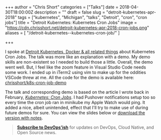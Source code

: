+++
author = "Chris Short"
categories = ["Talks"]
date = 2018-04-30T18:00:00Z
description = ""
draft = false
slug = "detroit-kubernetes-apr-2018"
tags = ["kubernetes", "Michigan", "talks", "Detroit", "cron", "cron jobs"]
title = "Detroit Kubernetes:  Kubernetes Cron Jobs"
image = "https://cdn.chrisshort.net/detroit-kubernetes-apr-2018-cron-jobs.png"
aliases = [
    "/detroit-kubernetes--kubernetes-cron-job/"
]

+++

I spoke at [Detroit Kubernetes, Docker & all related things](https://www.meetup.com/Detroit-Kubernetes-Docker-all-things-Cloud-Native/events/249593802/) about Kubernetes Cron Jobs. The talk was more like an explanation with a demo. My demo skills are non-existent so I needed to build those a little. Overall, the demo went well. But, I feel like the zoom feature in Visual Studio Code needs some work. I ended up in iTerm2 using vim to make up for the oddities VSCode threw at me. All the code for the demo is available here: [chrisshort/k8s-cron-job-demo](https://gitlab.com/chrisshort/k8s-cron-job-demo)

<script async src="//pagead2.googlesyndication.com/pagead/js/adsbygoogle.js"></script>
<ins class="adsbygoogle"
     style="display:block; text-align:center;"
     data-ad-layout="in-article"
     data-ad-format="fluid"
     data-ad-client="ca-pub-8972983586873269"
     data-ad-slot="4663018952"></ins>
<script>
     (adsbygoogle = window.adsbygoogle || []).push({});
</script>

The talk and corresponding demo is based on the article I wrote back in February, [*Kubernetes: Cron Jobs*](/kubernetes-cron-jobs/). I had Pushover notifications setup too so every time the cron job ran in minikube my Apple Watch would ping. It added a nice, albeit unintended, effect that I'll try to make use of during future demos for sure. You can view the slides below or [download the version with notes](https://cdn.chrisshort.net/Kubernetes-Cron-Jobs-Notes.pdf).

> [**Subscribe to DevOps'ish**](/newsletter/) for updates on DevOps, Cloud Native, and Open Source news.

<script async class="speakerdeck-embed" data-id="e9011b237112405b804055e167d2ef5a" data-ratio="1.77777777777778" src="//speakerdeck.com/assets/embed.js"></script>